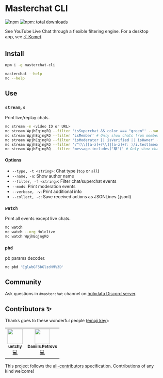# Masterchat CLI

[![npm](https://badgen.net/npm/v/masterchat-cli)](https://npmjs.org/package/masterchat-cli)
[![npm: total downloads](https://badgen.net/npm/dt/masterchat-cli)](https://npmjs.org/package/masterchat-cli)

See YouTube Live Chat through a flexible filtering engine. For a desktop app, see [☄️ Komet](https://github.com/holodata/komet).

## Install

```bash
npm i -g masterchat-cli

masterchat --help
mc --help
```

## Use

### `stream`, `s`

Print live/replay chats.

```bash
mc stream -n <video ID or URL>
mc stream WpjhEqjngRQ --filter 'isSuperchat && color === "green"' --name # Only show green super chats
mc stream WpjhEqjngRQ --filter 'isMember' # Only show chats from members
mc stream WpjhEqjngRQ --filter 'isModerator || isVerified || isOwner' --name # Print chats from moderators/verified accounts/channel owner
mc stream WpjhEqjngRQ --filter '/^(\\[[a-z]+?\\]|[a-z]+?: )/i.test(message)' # Print live translations
mc stream WpjhEqjngRQ --filter 'message.includes("草")' # Only show chat contains 草
```

#### Options

- `--type, -t <string>`: Chat type (`top` or `all`)
- `--name, -n`: Show author name
- `--filter, -f <string>`: Filter chat/superchat events
- `--mods`: Print moderation events
- `--verbose, -v`: Print additional info
- `--collect, -c`: Save received actions as JSONLines (.jsonl)

### `watch`

Print all events except live chats.

```bash
mc watch
mc watch --org Hololive
mc watch WpjhEqjngRQ
```

### `pbd`

pb params decoder.

```bash
mc pbd 'EglwbGF5bGlzdHM%3D'
```

## Community

Ask questions in `#masterchat` channel on [holodata Discord server](https://holodata.org/discord).

## Contributors ✨

Thanks goes to these wonderful people ([emoji key](https://allcontributors.org/docs/en/emoji-key)):

<!-- ALL-CONTRIBUTORS-LIST:START - Do not remove or modify this section -->
<!-- prettier-ignore-start -->
<!-- markdownlint-disable -->
<table>
  <tr>
    <td align="center"><a href="https://github.com/uetchy"><img src="https://avatars.githubusercontent.com/u/431808?v=4?s=50" width="50px;" alt=""/><br /><sub><b>uetchy</b></sub></a><br /><a href="https://github.com/holodata/masterchat-cli/commits?author=uetchy" title="Code">💻</a></td>
    <td align="center"><a href="https://github.com/DaniruKun"><img src="https://avatars.githubusercontent.com/u/5202322?v=4?s=50" width="50px;" alt=""/><br /><sub><b>Daniils Petrovs</b></sub></a><br /><a href="https://github.com/holodata/masterchat-cli/commits?author=DaniruKun" title="Code">💻</a></td>
  </tr>
</table>

<!-- markdownlint-restore -->
<!-- prettier-ignore-end -->

<!-- ALL-CONTRIBUTORS-LIST:END -->

This project follows the [all-contributors](https://github.com/all-contributors/all-contributors) specification. Contributions of any kind welcome!
